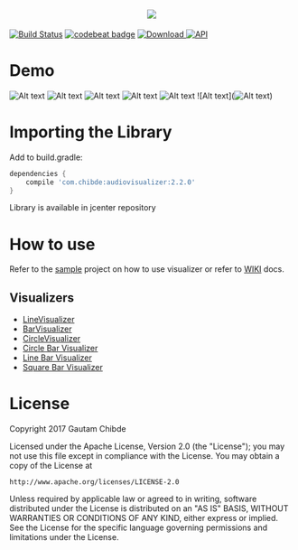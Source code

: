 <h1 align="center"> <img src="http://res.cloudinary.com/dvkxfgprc/image/upload/v1511626276/logo_lfjxrd.png"></h1>

[![Build Status](https://travis-ci.org/GautamChibde/android-audio-visualizer.svg?branch=master)](https://travis-ci.org/GautamChibde/android-audio-visualizer) [![codebeat badge](https://codebeat.co/badges/0f34e433-9e0b-44a4-90da-b53d644848b9)](https://codebeat.co/projects/github-com-gautamchibde-android-audio-visualizer-master) [ ![Download](https://api.bintray.com/packages/gautamchibde/Audio-Visualizer/audiovisualizer/images/download.svg) ](https://bintray.com/gautamchibde/Audio-Visualizer/audiovisualizer/_latestVersion) [![API](https://img.shields.io/badge/API-14%2B-brightgreen.svg?style=flat)](https://android-arsenal.com/api?level=14)

# Demo

![Alt text](http://res.cloudinary.com/dvkxfgprc/image/upload/c_scale,w_440/v1511428471/giphy_6_usdiet.gif)  ![Alt text](http://res.cloudinary.com/dvkxfgprc/image/upload/c_scale,w_440/v1511431630/giphy_10_yye0fe.gif)  ![Alt text](http://res.cloudinary.com/dvkxfgprc/image/upload/c_scale,w_440/v1511429199/giphy_7_usq2vh.gif)  ![Alt text](http://res.cloudinary.com/dvkxfgprc/image/upload/c_scale,w_440/v1511430406/giphy_8_ww3jdz.gif)  ![Alt text](http://res.cloudinary.com/dvkxfgprc/image/upload/c_scale,w_440/v1511427632/giphy_5_vixwer.gif) ![Alt text](![Alt text](https://res.cloudinary.com/dvkxfgprc/image/upload/c_scale,w_440/v1565943473/Animated_GIF-downsized_large_wirzqk.gif))

# Importing the Library

Add to build.gradle:
```groovy
dependencies {
    compile 'com.chibde:audiovisualizer:2.2.0'
}
```
Library is available in jcenter repository

# How to use
 
 Refer to the [sample](https://github.com/GautamChibde/android-audio-visualizer/tree/master/sample) project on how to use visualizer or refer to [WIKI](https://github.com/GautamChibde/android-audio-visualizer/wiki) docs.
 
 ## Visualizers
* [LineVisualizer](https://github.com/GautamChibde/android-audio-visualizer/wiki/Line-Visualizer)
* [BarVisualizer](https://github.com/GautamChibde/android-audio-visualizer/wiki/Bar-Visualizer)
* [CircleVisualizer](https://github.com/GautamChibde/android-audio-visualizer/wiki/Circle-Visualizer)
* [Circle Bar Visualizer](https://github.com/GautamChibde/android-audio-visualizer/wiki/Circle-Bar-Visualizer)
* [Line Bar Visualizer](https://github.com/GautamChibde/android-audio-visualizer/wiki/Line-Bar-Visualizer)
* [Square Bar Visualizer](https://github.com/GautamChibde/android-audio-visualizer/wiki/SquareBar-Visualizer)

License
=======
Copyright 2017 Gautam Chibde

Licensed under the Apache License, Version 2.0 (the "License");
you may not use this file except in compliance with the License.
You may obtain a copy of the License at

    http://www.apache.org/licenses/LICENSE-2.0

Unless required by applicable law or agreed to in writing, software
distributed under the License is distributed on an "AS IS" BASIS,
WITHOUT WARRANTIES OR CONDITIONS OF ANY KIND, either express or implied.
See the License for the specific language governing permissions and
limitations under the License.
